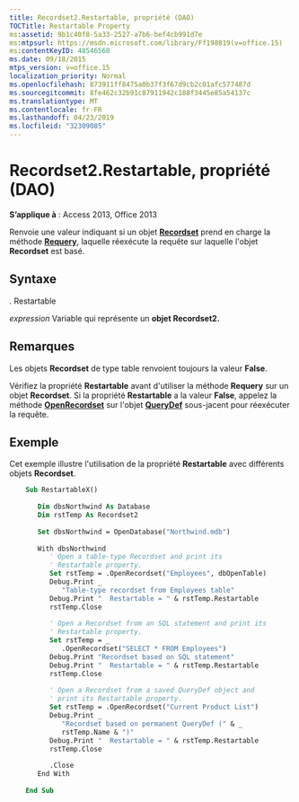 ```yaml
---
title: Recordset2.Restartable, propriété (DAO)
TOCTitle: Restartable Property
ms:assetid: 9b1c40f8-5a33-2527-a7b6-bef4cb991d7e
ms:mtpsurl: https://msdn.microsoft.com/library/Ff198019(v=office.15)
ms:contentKeyID: 48546560
ms.date: 09/18/2015
mtps_version: v=office.15
localization_priority: Normal
ms.openlocfilehash: 873911ff8475a0b37f3f67d9cb2c01afc577487d
ms.sourcegitcommit: 8fe462c32b91c87911942c188f3445e85a54137c
ms.translationtype: MT
ms.contentlocale: fr-FR
ms.lasthandoff: 04/23/2019
ms.locfileid: "32309085"
---
```

# <a name="recordset2restartable-property-dao"></a>Recordset2.Restartable, propriété (DAO)


**S’applique à** : Access 2013, Office 2013

Renvoie une valeur indiquant si un objet **[Recordset](recordset-object-dao.md)** prend en charge la méthode **[Requery](recordset2-requery-method-dao.md)**, laquelle réexécute la requête sur laquelle l'objet **Recordset** est basé.

## <a name="syntax"></a>Syntaxe

*.* Restartable

*expression* Variable qui représente un **objet Recordset2.**

## <a name="remarks"></a>Remarques

Les objets **Recordset** de type table renvoient toujours la valeur **False**.

Vérifiez la propriété **Restartable** avant d'utiliser la méthode **Requery** sur un objet **Recordset**. Si la propriété **Restartable** a la valeur **False**, appelez la méthode **[OpenRecordset](connection-openrecordset-method-dao.md)** sur l'objet **[QueryDef](querydef-object-dao.md)** sous-jacent pour réexécuter la requête.

## <a name="example"></a>Exemple

Cet exemple illustre l'utilisation de la propriété **Restartable** avec différents objets **Recordset**.

```vb
    Sub RestartableX()
    
       Dim dbsNorthwind As Database
       Dim rstTemp As Recordset2
    
       Set dbsNorthwind = OpenDatabase("Northwind.mdb")
    
       With dbsNorthwind
          ' Open a table-type Recordset and print its 
          ' Restartable property.
          Set rstTemp = .OpenRecordset("Employees", dbOpenTable)
          Debug.Print _
             "Table-type recordset from Employees table"
          Debug.Print "  Restartable = " & rstTemp.Restartable
          rstTemp.Close
    
          ' Open a Recordset from an SQL statement and print its 
          ' Restartable property.
          Set rstTemp = _
             .OpenRecordset("SELECT * FROM Employees")
          Debug.Print "Recordset based on SQL statement"
          Debug.Print "  Restartable = " & rstTemp.Restartable
          rstTemp.Close
    
          ' Open a Recordset from a saved QueryDef object and 
          ' print its Restartable property.
          Set rstTemp = .OpenRecordset("Current Product List")
          Debug.Print _
             "Recordset based on permanent QueryDef (" & _
             rstTemp.Name & ")"
          Debug.Print "  Restartable = " & rstTemp.Restartable
          rstTemp.Close
    
          .Close
       End With
    
    End Sub
```
